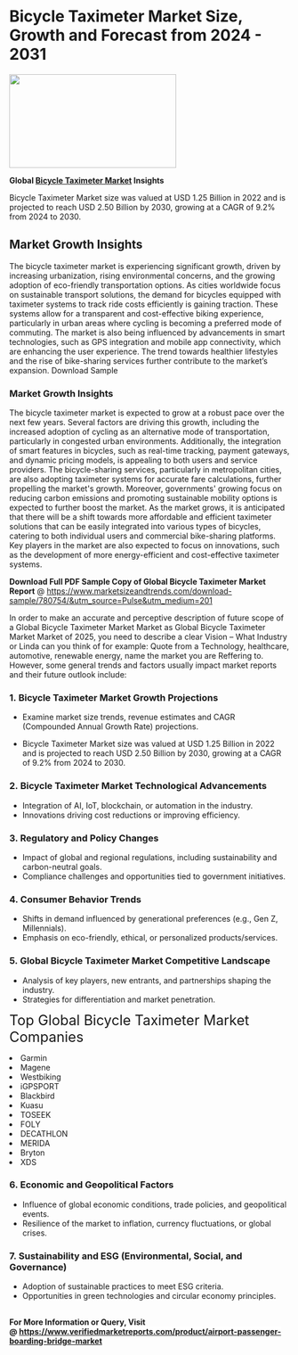 <H1>Bicycle Taximeter Market Size, Growth and Forecast from 2024 - 2031</H1><img class="aligncenter size-medium wp-image-584254" src="https://thirdeyenews.in/wp-content/uploads/2024/09/Global-Market-Research-300x168.jpeg" alt="" width="300" height="168" /><p><strong>Global&nbsp;<a href="https://www.marketsizeandtrends.com/download-sample/780754/&amp;utm_source=Pulse&amp;utm_medium=201">Bicycle Taximeter Market</a> Insights</strong></p><p>Bicycle Taximeter Market size was valued at USD 1.25 Billion in 2022 and is projected to reach USD 2.50 Billion by 2030, growing at a CAGR of 9.2% from 2024 to 2030.</p><p><h2>Market Growth Insights</h2> The bicycle taximeter market is experiencing significant growth, driven by increasing urbanization, rising environmental concerns, and the growing adoption of eco-friendly transportation options. As cities worldwide focus on sustainable transport solutions, the demand for bicycles equipped with taximeter systems to track ride costs efficiently is gaining traction. These systems allow for a transparent and cost-effective biking experience, particularly in urban areas where cycling is becoming a preferred mode of commuting. The market is also being influenced by advancements in smart technologies, such as GPS integration and mobile app connectivity, which are enhancing the user experience. The trend towards healthier lifestyles and the rise of bike-sharing services further contribute to the market’s expansion. Download Sample <h3>Market Growth Insights</h3> The bicycle taximeter market is expected to grow at a robust pace over the next few years. Several factors are driving this growth, including the increased adoption of cycling as an alternative mode of transportation, particularly in congested urban environments. Additionally, the integration of smart features in bicycles, such as real-time tracking, payment gateways, and dynamic pricing models, is appealing to both users and service providers. The bicycle-sharing services, particularly in metropolitan cities, are also adopting taximeter systems for accurate fare calculations, further propelling the market's growth. Moreover, governments' growing focus on reducing carbon emissions and promoting sustainable mobility options is expected to further boost the market. As the market grows, it is anticipated that there will be a shift towards more affordable and efficient taximeter solutions that can be easily integrated into various types of bicycles, catering to both individual users and commercial bike-sharing platforms. Key players in the market are also expected to focus on innovations, such as the development of more energy-efficient and cost-effective taximeter systems. </p><p><span class=""><strong>Download Full PDF Sample Copy of Global Bicycle Taximeter Market Report</strong> @ <a href="https://www.marketsizeandtrends.com/download-sample/780754/&amp;utm_source=Pulse&amp;utm_medium=201" target="_blank">https://www.marketsizeandtrends.com/download-sample/780754/&amp;utm_source=Pulse&amp;utm_medium=201</a></span></p><p>In order to make an accurate and perceptive description of future scope of a Global&nbsp;Bicycle Taximeter Market Market as Global&nbsp;Bicycle Taximeter Market Market of 2025, you need to describe a clear Vision &ndash; What Industry or Linda can you think of for example: Quote from a Technology, healthcare, automotive, renewable energy, name the market you are Reffering to. However, some general trends and factors usually impact market reports and their future outlook include:</p><h3>1.&nbsp;<strong>Bicycle Taximeter Market Growth Projections</strong></h3><ul><li>Examine market size trends, revenue estimates and CAGR (Compounded Annual Growth Rate) projections.</li><li><p>Bicycle Taximeter Market size was valued at USD 1.25 Billion in 2022 and is projected to reach USD 2.50 Billion by 2030, growing at a CAGR of 9.2% from 2024 to 2030.</p></li></ul><h3>2.&nbsp;<strong>Bicycle Taximeter Market Technological Advancements</strong></h3><ul><li>Integration of AI, IoT, blockchain, or automation in the industry.</li><li>Innovations driving cost reductions or improving efficiency.</li></ul><h3>3.&nbsp;<strong>Regulatory and Policy Changes</strong></h3><ul><li>Impact of global and regional regulations, including sustainability and carbon-neutral goals.</li><li>Compliance challenges and opportunities tied to government initiatives.</li></ul><h3>4.&nbsp;<strong>Consumer Behavior Trends</strong></h3><ul><li>Shifts in demand influenced by generational preferences (e.g., Gen Z, Millennials).</li><li>Emphasis on eco-friendly, ethical, or personalized products/services.</li></ul><h3>5.&nbsp;<strong>Global Bicycle Taximeter Market Competitive Landscape</strong></h3><ul><li>Analysis of key players, new entrants, and partnerships shaping the industry.</li><li>Strategies for differentiation and market penetration.</li></ul><p data-pm-slice="1 1 []"><span style="color: inherit; font-family: inherit; font-size: 25px;">Top Global Bicycle Taximeter Market Companies</span></p><div class="" data-test-id=""><p><li>Garmin</li><li> Magene</li><li> Westbiking</li><li> iGPSPORT</li><li> Blackbird</li><li> Kuasu</li><li> TOSEEK</li><li> FOLY</li><li> DECATHLON</li><li> MERIDA</li><li> Bryton</li><li> XDS</li></p></div><h3>6.&nbsp;<strong>Economic and Geopolitical Factors</strong></h3><ul><li>Influence of global economic conditions, trade policies, and geopolitical events.</li><li>Resilience of the market to inflation, currency fluctuations, or global crises.</li></ul><h3>7.&nbsp;<strong>Sustainability and ESG (Environmental, Social, and Governance)</strong></h3><ul><li>Adoption of sustainable practices to meet ESG criteria.</li><li>Opportunities in green technologies and circular economy principles.</li></ul><h2><strong style="font-size: 14px;">For More Information or Query, Visit @&nbsp;</strong><a style="background-color: #ffffff; font-size: 14px;" href="https://www.marketsizeandtrends.com/report/bicycle-taximeter-market/" target="_blank">https://www.verifiedmarketreports.com/product/airport-passenger-boarding-bridge-market</a></h2>
